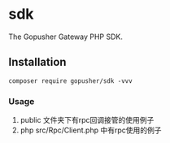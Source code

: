 # sdk
The Gopusher Gateway PHP SDK.

## Installation
`composer require gopusher/sdk -vvv`

### Usage
1. public 文件夹下有rpc回调接管的使用例子
2. php src/Rpc/Client.php 中有rpc使用的例子
